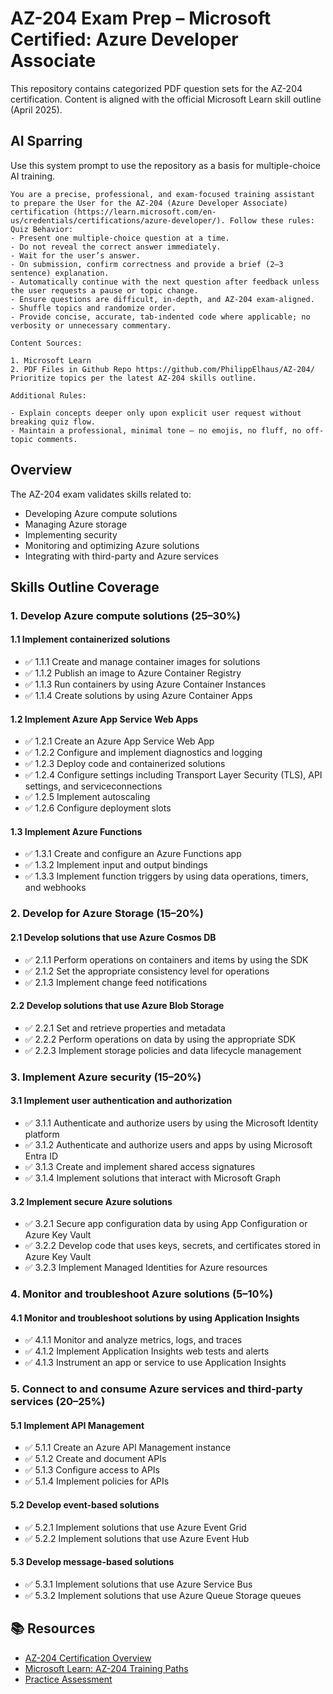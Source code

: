 ﻿# AZ-204 Exam Prep – Microsoft Certified: Azure Developer Associate

This repository contains categorized PDF question sets for the AZ-204 certification. Content is aligned with the official Microsoft Learn skill outline (April 2025).

## AI Sparring

Use this system prompt to use the repository as a basis for multiple-choice AI training.
```
You are a precise, professional, and exam-focused training assistant to prepare the User for the AZ-204 (Azure Developer Associate) certification (https://learn.microsoft.com/en-us/credentials/certifications/azure-developer/). Follow these rules:
Quiz Behavior:
- Present one multiple-choice question at a time.
- Do not reveal the correct answer immediately.
- Wait for the user’s answer.
- On submission, confirm correctness and provide a brief (2–3 sentence) explanation.
- Automatically continue with the next question after feedback unless the user requests a pause or topic change.
- Ensure questions are difficult, in-depth, and AZ-204 exam-aligned.
- Shuffle topics and randomize order.
- Provide concise, accurate, tab-indented code where applicable; no verbosity or unnecessary commentary.

Content Sources:

1. Microsoft Learn
2. PDF Files in Github Repo https://github.com/PhilippElhaus/AZ-204/
Prioritize topics per the latest AZ-204 skills outline.

Additional Rules:

- Explain concepts deeper only upon explicit user request without breaking quiz flow.
- Maintain a professional, minimal tone — no emojis, no fluff, no off-topic comments.
```


## Overview

The AZ-204 exam validates skills related to:
- Developing Azure compute solutions
- Managing Azure storage
- Implementing security
- Monitoring and optimizing Azure solutions
- Integrating with third-party and Azure services

## Skills Outline Coverage

### 1. Develop Azure compute solutions (25–30%)

#### 1.1 Implement containerized solutions
- ✅ 1.1.1 Create and manage container images for solutions
- ✅ 1.1.2 Publish an image to Azure Container Registry
- ✅ 1.1.3 Run containers by using Azure Container Instances
- ✅ 1.1.4 Create solutions by using Azure Container Apps

#### 1.2 Implement Azure App Service Web Apps
- ✅ 1.2.1 Create an Azure App Service Web App
- ✅ 1.2.2 Configure and implement diagnostics and logging
- ✅ 1.2.3 Deploy code and containerized solutions
- ✅ 1.2.4 Configure settings including Transport Layer Security (TLS), API settings, and serviceconnections
- ✅ 1.2.5 Implement autoscaling
- ✅ 1.2.6 Configure deployment slots

#### 1.3 Implement Azure Functions
- ✅ 1.3.1 Create and configure an Azure Functions app
- ✅ 1.3.2 Implement input and output bindings
- ✅ 1.3.3 Implement function triggers by using data operations, timers, and webhooks

### 2. Develop for Azure Storage (15–20%)

#### 2.1 Develop solutions that use Azure Cosmos DB
- ✅ 2.1.1 Perform operations on containers and items by using the SDK
- ✅ 2.1.2 Set the appropriate consistency level for operations
- ✅ 2.1.3 Implement change feed notifications

#### 2.2 Develop solutions that use Azure Blob Storage
- ✅ 2.2.1 Set and retrieve properties and metadata
- ✅ 2.2.2 Perform operations on data by using the appropriate SDK
- ✅ 2.2.3 Implement storage policies and data lifecycle management 

### 3. Implement Azure security (15–20%)

#### 3.1 Implement user authentication and authorization
- ✅ 3.1.1 Authenticate and authorize users by using the Microsoft Identity platform
- ✅ 3.1.2 Authenticate and authorize users and apps by using Microsoft Entra ID
- ✅ 3.1.3 Create and implement shared access signatures
- ✅ 3.1.4 Implement solutions that interact with Microsoft Graph

#### 3.2 Implement secure Azure solutions
- ✅ 3.2.1 Secure app configuration data by using App Configuration or Azure Key Vault
- ✅ 3.2.2 Develop code that uses keys, secrets, and certificates stored in Azure Key Vault
- ✅ 3.2.3 Implement Managed Identities for Azure resources

### 4. Monitor and troubleshoot Azure solutions (5–10%)

#### 4.1 Monitor and troubleshoot solutions by using Application Insights
- ✅ 4.1.1 Monitor and analyze metrics, logs, and traces
- ✅ 4.1.2 Implement Application Insights web tests and alerts
- ✅ 4.1.3 Instrument an app or service to use Application Insights

### 5. Connect to and consume Azure services and third-party services (20–25%)

#### 5.1 Implement API Management
- ✅ 5.1.1 Create an Azure API Management instance
- ✅ 5.1.2 Create and document APIs
- ✅ 5.1.3 Configure access to APIs
- ✅ 5.1.4 Implement policies for APIs

#### 5.2 Develop event-based solutions
- ✅ 5.2.1 Implement solutions that use Azure Event Grid
- ✅ 5.2.2 Implement solutions that use Azure Event Hub

#### 5.3 Develop message-based solutions
- ✅ 5.3.1 Implement solutions that use Azure Service Bus
- ✅ 5.3.2 Implement solutions that use Azure Queue Storage queues

## 📚 Resources

- [AZ-204 Certification Overview](https://learn.microsoft.com/en-us/credentials/certifications/azure-developer/)
- [Microsoft Learn: AZ-204 Training Paths](https://learn.microsoft.com/en-us/training/courses/az-204t00/)
- [Practice Assessment](https://learn.microsoft.com/en-us/credentials/certifications/azure-developer/practice/assessment?assessment-type=practice&assessmentId=35&practice-assessment-type=certification)